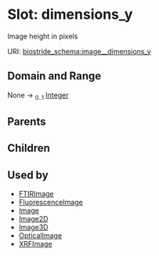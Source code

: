 
# Slot: dimensions_y

Image height in pixels

URI: [biostride_schema:image__dimensions_y](https://w3id.org/biostride/schema/image__dimensions_y)


## Domain and Range

None &#8594;  <sub>0..1</sub> [Integer](types/Integer.md)

## Parents


## Children


## Used by

 * [FTIRImage](FTIRImage.md)
 * [FluorescenceImage](FluorescenceImage.md)
 * [Image](Image.md)
 * [Image2D](Image2D.md)
 * [Image3D](Image3D.md)
 * [OpticalImage](OpticalImage.md)
 * [XRFImage](XRFImage.md)
